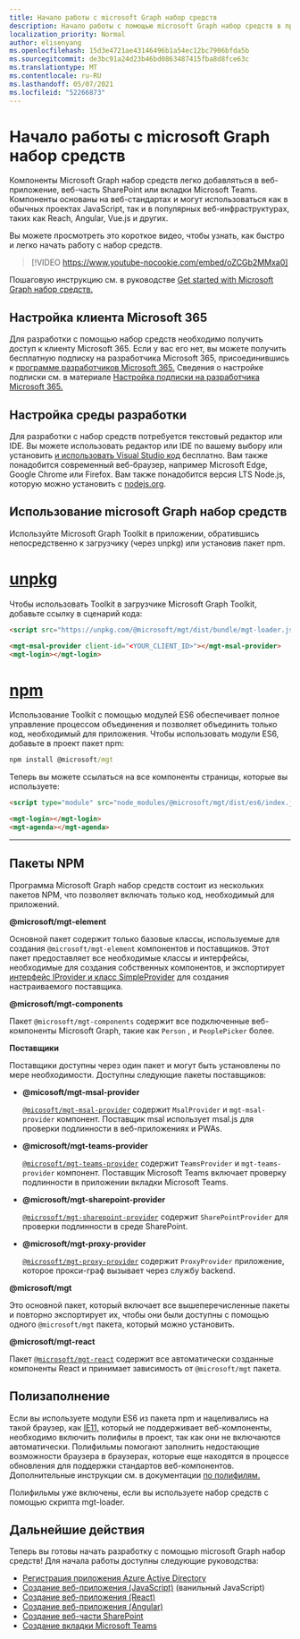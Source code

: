 ```yaml
---
title: Начало работы с microsoft Graph набор средств
description: Начало работы с помощью microsoft Graph набор средств в приложении.
localization_priority: Normal
author: elisenyang
ms.openlocfilehash: 15d3e4721ae43146496b1a54ec12bc7906bfda5b
ms.sourcegitcommit: de3bc91a24d23b46bd0863487415fba8d8fce63c
ms.translationtype: MT
ms.contentlocale: ru-RU
ms.lasthandoff: 05/07/2021
ms.locfileid: "52266873"
---
```

# <a name="getting-started-with-the-microsoft-graph-toolkit"></a>Начало работы с microsoft Graph набор средств

Компоненты Microsoft Graph набор средств легко добавляться в веб-приложение, веб-часть SharePoint или вкладки Microsoft Teams. Компоненты основаны на веб-стандартах и могут использоваться как в обычных проектах JavaScript, так и в популярных веб-инфраструктурах, таких как Reach, Angular, Vue.js и других.

Вы можете просмотреть это короткое видео, чтобы узнать, как быстро и легко начать работу с набор средств.

> [!VIDEO https://www.youtube-nocookie.com/embed/oZCGb2MMxa0]

Пошаговую инструкцию см. в руководстве [Get started with Microsoft Graph набор средств.](/learn/modules/msgraph-toolkit-intro/) 

## <a name="set-up-your-microsoft-365-tenant"></a>Настройка клиента Microsoft 365
Для разработки с помощью набор средств необходимо получить доступ к клиенту Microsoft 365. Если у вас его нет, вы можете получить бесплатную подписку на разработчика Microsoft 365, присоединившись к [программе разработчиков Microsoft 365.](https://developer.microsoft.com/microsoft-365/dev-program) Сведения о настройке подписки см. в материале [Настройка подписки на разработчика Microsoft 365.](/office/developer-program/microsoft-365-developer-program-get-started)

## <a name="set-up-your-development-environment"></a>Настройка среды разработки
Для разработки с набор средств потребуется текстовый редактор или IDE. Вы можете использовать редактор или IDE по вашему выбору или установить [и использовать Visual Studio код](https://code.visualstudio.com/download) бесплатно. Вам также понадобится современный веб-браузер, например Microsoft Edge, Google Chrome или Firefox. Вам также понадобится версия LTS Node.js, которую можно установить с [nodejs.org](https://nodejs.org).

## <a name="using-the-microsoft-graph-toolkit"></a>Использование microsoft Graph набор средств
Используйте Microsoft Graph Toolkit в приложении, обратившись непосредственно к загрузчику (через unpkg) или установив пакет npm.

# <a name="unpkg"></a>[unpkg](#tab/html)
Чтобы использовать Toolkit в загрузчике Microsoft Graph Toolkit, добавьте ссылку в сценарий кода:

```html
<script src="https://unpkg.com/@microsoft/mgt/dist/bundle/mgt-loader.js"></script>

<mgt-msal-provider client-id="<YOUR_CLIENT_ID>"></mgt-msal-provider>
<mgt-login></mgt-login>
```
# <a name="npm"></a>[npm](#tab/npm)
Использование Toolkit с помощью модулей ES6 обеспечивает полное управление процессом объединения и позволяет объединить только код, необходимый для приложения. Чтобы использовать модули ES6, добавьте в проект пакет npm:

```cmd
npm install @microsoft/mgt
```
Теперь вы можете ссылаться на все компоненты страницы, которые вы используете:

```html
<script type="module" src="node_modules/@microsoft/mgt/dist/es6/index.js"></script>

<mgt-login></mgt-login>
<mgt-agenda></mgt-agenda>
```


---


## <a name="npm-packages"></a>Пакеты NPM

Программа Microsoft Graph набор средств состоит из нескольких пакетов NPM, что позволяет включать только код, необходимый для приложений.

<b>@microsoft/mgt-element</b>

Основной пакет содержит только базовые классы, используемые для создания `@microsoft/mgt-element` компонентов и поставщиков. Этот пакет предоставляет все необходимые классы и интерфейсы, необходимые для создания собственных компонентов, и экспортирует [интерфейс IProvider и класс SimpleProvider](../providers/custom.md) для создания настраиваемого поставщика.

<b>@microsoft/mgt-components</b>

Пакет `@microsoft/mgt-components` содержит все подключенные веб-компоненты Microsoft Graph, такие как `Person` , и `PeoplePicker` более. 

**Поставщики**

Поставщики доступны через один пакет и могут быть установлены по мере необходимости. Доступны следующие пакеты поставщиков:

- <b>@micosoft/mgt-msal-provider</b>

    [`@micosoft/mgt-msal-provider`](../providers/msal.md) содержит `MsalProvider` и `mgt-msal-provider` компонент. Поставщик msal использует msal.js для проверки подлинности в веб-приложениях и PWAs.

-  <b>@microsoft/mgt-teams-provider</b>

    [`@microsoft/mgt-teams-provider`](../providers/teams.md) содержит `TeamsProvider` и `mgt-teams-provider` компонент. Поставщик Microsoft Teams включает проверку подлинности в приложении вкладки Microsoft Teams.

- <b>@microsoft/mgt-sharepoint-provider</b>

    [`@microsoft/mgt-sharepoint-provider`](../providers/sharepoint.md) содержит `SharePointProvider` для проверки подлинности в среде SharePoint. 

- <b>@microsoft/mgt-proxy-provider</b>

    [`@microsoft/mgt-proxy-provider`](../providers/proxy.md) содержит `ProxyProvider` приложение, которое прокси-граф вызывает через службу backend. 

<b>@microsoft/mgt</b>

Это основной пакет, который включает все вышеперечисленные пакеты и повторно экспортирует их, чтобы они были доступны с помощью одного `@microsoft/mgt` пакета, который можно установить. 

<b>@microsoft/mgt-react</b>

Пакет [`@microsoft/mgt-react`](./mgt-react.md) содержит все автоматически созданные компоненты React и принимает зависимость от `@microsoft/mgt` пакета.

## <a name="polyfills"></a>Полизаполнение

Если вы используете модули ES6 из пакета npm и нацеливались на такой браузер, как [IE11,](https://caniuse.com/#search=components) который не поддерживает веб-компоненты, необходимо включить полифилы в проект, так как они не включаются автоматически. Полифильмы помогают заполнить недостающие возможности браузера в браузерах, которые еще находятся в процессе обновления для поддержки стандартов веб-компонентов. Дополнительные инструкции см. в документации [по полифилям.](https://www.webcomponents.org/polyfills) 

Полифильмы уже включены, если вы используете набор средств с помощью скрипта mgt-loader.

## <a name="next-steps"></a>Дальнейшие действия
Теперь вы готовы начать разработку с помощью microsoft Graph набор средств! Для начала работы доступны следующие руководства:

- [Регистрация приложения Azure Active Directory](./add-aad-app-registration.md)
- [Создание веб-приложения (JavaScript)](./build-a-web-app.md) (ванильный JavaScript)
- [Создание веб-приложения (React)](./use-toolkit-with-react.md)
- [Создание веб-приложения (Angular)](./use-toolkit-with-angular.md)
- [Создание веб-части SharePoint](./build-a-sharepoint-web-part.md)
- [Создание вкладки Microsoft Teams](./build-a-microsoft-teams-tab.md)
